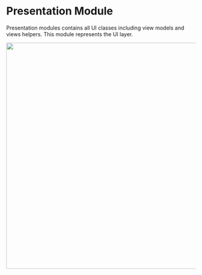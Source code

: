 # Presentation Module

Presentation modules contains all UI classes including view models and views helpers. This module represents the UI layer.

<img src="https://github.com/ShabanKamell/TheMovies/blob/master/blob/modular-arch-diagram2.png" height="600">
